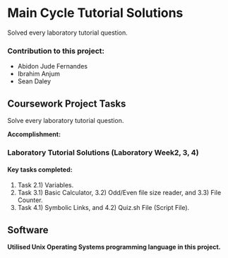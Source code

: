 # Main Cycle Tutorial Solutions

Solved every laboratory tutorial question.

### Contribution to this project:
- Abidon Jude Fernandes
- Ibrahim Anjum
- Sean Daley

## Coursework Project Tasks

Solve every laboratory tutorial question.

**Accomplishment:**

### Laboratory Tutorial Solutions (Laboratory Week2, 3, 4)
#### Key tasks completed:
1. Task 2.1) Variables.
2. Task 3.1) Basic Calculator, 3.2) Odd/Even file size reader, and 3.3) File Counter. 
3. Task 4.1) Symbolic Links, and 4.2) Quiz.sh File (Script File).


## Software
**Utilised Unix Operating Systems programming language in this project.**

